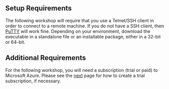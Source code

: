 ## Setup Requirements
The following workshop will require that you use a Telnet/SSH client in order to connect to a remote machine.  If you do not have a SSH client, then [PuTTY](https://www.chiark.greenend.org.uk/~sgtatham/putty/latest.html) will work fine. Depending on your environment, download the executable in a standalone file or an installable package, either in a 32-bit or 64-bit.

## Additional Requirements
For the following workshop, you will need a subscription (trial or paid) to Microsoft Azure.  Please see the [next](./01_Azure_Registration.md) page for how to create a trial subscription, if necessary.
